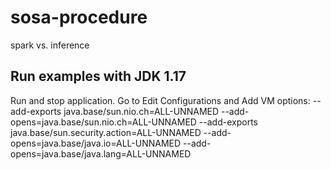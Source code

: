 # sosa-procedure
spark vs. inference

## Run examples with JDK 1.17
Run and stop application.
Go to Edit Configurations and Add VM options:
--add-exports java.base/sun.nio.ch=ALL-UNNAMED --add-opens=java.base/sun.nio.ch=ALL-UNNAMED --add-exports java.base/sun.security.action=ALL-UNNAMED --add-opens=java.base/java.io=ALL-UNNAMED --add-opens=java.base/java.lang=ALL-UNNAMED